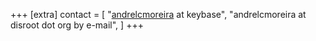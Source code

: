 +++
[extra]
contact = [
    "[andrelcmoreira](https://keybase.io/andrelcmoreira) at keybase",
    "andrelcmoreira at disroot dot org by e-mail",
]
+++
